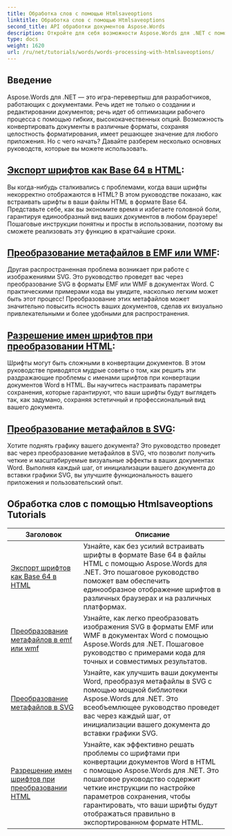 ```yaml
---
title: Обработка слов с помощью Htmlsaveoptions
linktitle: Обработка слов с помощью Htmlsaveoptions
second_title: API обработки документов Aspose.Words
description: Откройте для себя возможности Aspose.Words для .NET с помощью наших пошаговых руководств, охватывающих преобразование HTML и метафайлов для улучшения обработки документов.
type: docs
weight: 1620
url: /ru/net/tutorials/words/words-processing-with-htmlsaveoptions/
---
```

## Введение

Aspose.Words для .NET — это игра-перевертыш для разработчиков, работающих с документами. Речь идет не только о создании и редактировании документов; речь идет об оптимизации рабочего процесса с помощью гибких, высококачественных опций. Возможность конвертировать документы в различные форматы, сохраняя целостность форматирования, имеет решающее значение для любого приложения. Но с чего начать? Давайте разберем несколько основных руководств, которые вы можете использовать.


## [Экспорт шрифтов как Base 64 в HTML](./export-fonts-as-base-64-to-html/):
Вы когда-нибудь сталкивались с проблемами, когда ваши шрифты некорректно отображаются в HTML? В этом руководстве показано, как встраивать шрифты в ваши файлы HTML в формате Base 64. Представьте себе, как вы экономите время и избегаете головной боли, гарантируя единообразный вид ваших документов в любом браузере! Пошаговые инструкции понятны и просты в использовании, поэтому вы сможете реализовать эту функцию в кратчайшие сроки. 

## [Преобразование метафайлов в EMF или WMF](./converting-metafiles-to-emf-or-wmf/):
Другая распространенная проблема возникает при работе с изображениями SVG. Это руководство проведет вас через преобразование SVG в форматы EMF или WMF в документах Word. С практическими примерами кода вы увидите, насколько легким может быть этот процесс! Преобразование этих метафайлов может значительно повысить ясность ваших документов, сделав их визуально привлекательными и более удобными для распространения.

## [Разрешение имен шрифтов при преобразовании HTML](./resolve-font-names-in-html-conversion/):
Шрифты могут быть сложными в конвертации документов. В этом руководстве приводятся мудрые советы о том, как решить эти раздражающие проблемы с именами шрифтов при конвертации документов Word в HTML. Вы научитесь настраивать параметры сохранения, которые гарантируют, что ваши шрифты будут выглядеть так, как задумано, сохраняя эстетичный и профессиональный вид вашего документа.

## [Преобразование метафайлов в SVG](./converting-metafiles-to-svg/):
Хотите поднять графику вашего документа? Это руководство проведет вас через преобразование метафайлов в SVG, что позволит получить четкие и масштабируемые визуальные эффекты в ваших документах Word. Выполняя каждый шаг, от инициализации вашего документа до вставки графики SVG, вы улучшите функциональность вашего приложения и пользовательский опыт.

 ## Обработка слов с помощью Htmlsaveoptions Tutorials
| Заголовок | Описание |
| --- | --- |
| [Экспорт шрифтов как Base 64 в HTML](./export-fonts-as-base-64-to-html/) | Узнайте, как без усилий встраивать шрифты в формате Base 64 в файлы HTML с помощью Aspose.Words для .NET. Это пошаговое руководство поможет вам обеспечить единообразное отображение шрифтов в различных браузерах и на различных платформах. |
| [Преобразование метафайлов в emf или wmf](./converting-metafiles-to-emf-or-wmf/) | Узнайте, как легко преобразовать изображения SVG в форматы EMF или WMF в документах Word с помощью Aspose.Words для .NET. Пошаговое руководство с примерами кода для точных и совместимых результатов. |
| [Преобразование метафайлов в SVG](./converting-metafiles-to-svg/) | Узнайте, как улучшить ваши документы Word, преобразуя метафайлы в SVG с помощью мощной библиотеки Aspose.Words для .NET. Это всеобъемлющее руководство проведет вас через каждый шаг, от инициализации вашего документа до вставки графики SVG. |
| [Разрешение имен шрифтов при преобразовании HTML](./resolve-font-names-in-html-conversion/) | Узнайте, как эффективно решать проблемы со шрифтами при конвертации документов Word в HTML с помощью Aspose.Words для .NET. Это пошаговое руководство содержит четкие инструкции по настройке параметров сохранения, чтобы гарантировать, что ваши шрифты будут отображаться правильно в экспортированном формате HTML. |